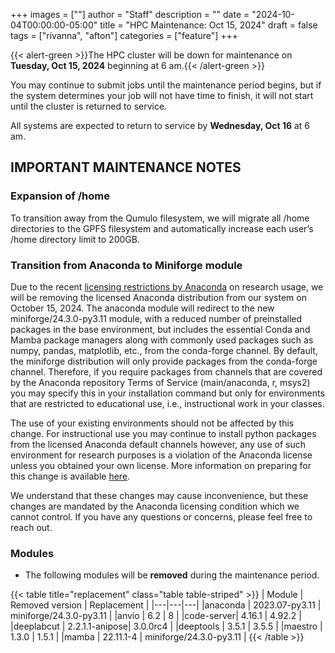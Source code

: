 +++
images = [""]
author = "Staff"
description = ""
date = "2024-10-04T00:00:00-05:00"
title = "HPC Maintenance: Oct 15, 2024"
draft = false
tags = ["rivanna", "afton"]
categories = ["feature"]
+++

{{< alert-green >}}The HPC cluster will be down for maintenance on <strong>Tuesday, Oct 15, 2024</strong> beginning at 6 am.{{< /alert-green >}}

You may continue to submit jobs until the maintenance period begins, but if the system determines your job will not have time to finish, it will not start until the cluster is returned to service.

All systems are expected to return to service by **Wednesday, Oct 16** at 6 am.

## IMPORTANT MAINTENANCE NOTES

### Expansion of /home

To transition away from the Qumulo filesystem, we will migrate all /home directories to the GPFS filesystem and automatically increase each user’s /home directory limit to 200GB. 

### Transition from Anaconda to Miniforge module

Due to the recent [licensing restrictions by Anaconda](https://legal.anaconda.com/policies/en/)  on research usage, we will be removing the licensed Anaconda distribution from our system on October 15, 2024. The anaconda module will redirect to the new miniforge/24.3.0-py3.11 module, with a reduced number of preinstalled packages in the base environment, but includes the essential Conda and Mamba package managers along with commonly used packages such as numpy, pandas, matplotlib, etc., from the conda-forge channel. 
By default, the miniforge distribution will only provide packages from the conda-forge channel. Therefore, if you require packages from channels that are covered by the Anaconda repository Terms of Service (main/anaconda, r, msys2) you may specify this in your installation command but only for environments that are restricted to educational use, i.e., instructional work in your classes.

The use of your existing environments should not be affected by this change. For instructional use you may continue to install python packages from the licensed Anaconda default channels however, any use of such environment for research purposes is a violation of the Anaconda license unless you obtained your own license. More information on preparing for this change is available [here](link).

We understand that these changes may cause inconvenience, but these changes are mandated by the Anaconda licensing condition which we cannot control. If you have any questions or concerns, please feel free to reach out. 

### Modules

- The following modules will be **removed** during the maintenance period.

{{< table title="replacement" class="table table-striped" >}}
| Module | Removed version | Replacement |
|---|---|---|
|anaconda   | 2023.07-py3.11 | miniforge/24.3.0-py3.11 |
|anvio      | 6.2            | 8 |
|code-server| 4.16.1         | 4.92.2 |
|deeplabcut | 2.2.1.1-anipose| 3.0.0rc4 |
|deeptools  | 3.5.1          | 3.5.5 |
|maestro    | 1.3.0          | 1.5.1 |
|mamba      | 22.11.1-4      | miniforge/24.3.0-py3.11 |
{{< /table >}}
